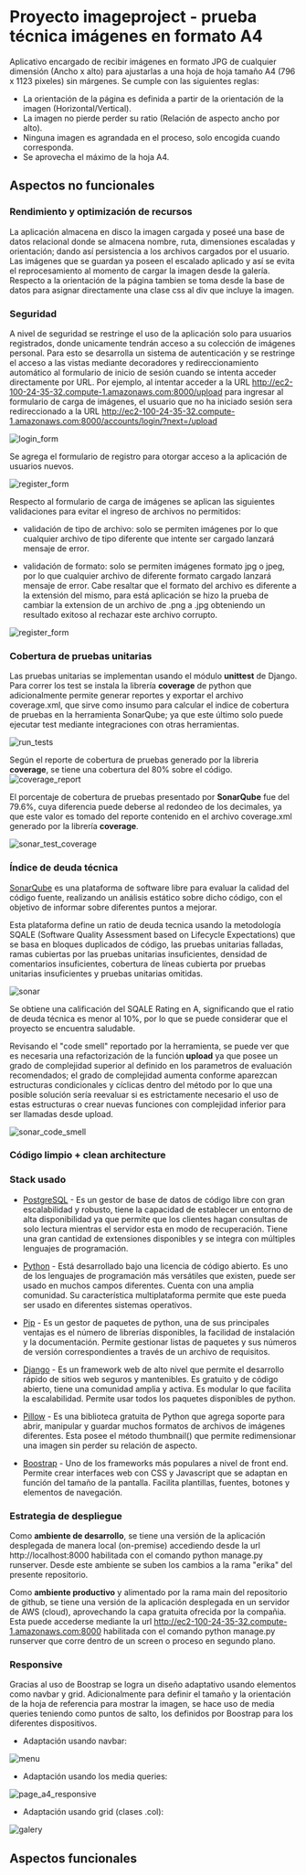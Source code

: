 # Proyecto imageproject - prueba técnica imágenes en formato A4

Aplicativo encargado de recibir imágenes en formato JPG de cualquier dimensión (Ancho x alto) para ajustarlas a una hoja de hoja tamaño A4 (796 x 1123 pixeles) sin márgenes. Se cumple con las siguientes reglas:
* La orientación de la página es definida a partir de la orientación de la imagen (Horizontal/Vertical).
* La imagen no pierde perder su ratio (Relación de aspecto ancho por alto).
* Ninguna imagen es agrandada en el proceso, solo encogida cuando corresponda.
* Se aprovecha el máximo de la hoja A4.

## Aspectos no funcionales

### Rendimiento y optimización de recursos
La aplicación almacena en disco la imagen cargada y poseé una base de datos relacional donde se almacena nombre, ruta, dimensiones escaladas y orientación; dando así persistencia a los archivos cargados por el usuario. Las imágenes que se guardan ya poseen el escalado aplicado y así se evita el reprocesamiento al momento de cargar la imagen desde la galería. Respecto a la orientación de la página tambien se toma desde la base de datos para asignar directamente una clase css al div que incluye la imagen.

### Seguridad

A nivel de seguridad se restringe el uso de la aplicación solo para usuarios registrados, donde unicamente tendrán acceso a su colección de imágenes personal. Para esto se desarrolla un sistema de autenticación y se restringe el acceso a las vistas mediante decoradores y redireccionamiento automático al formulario de inicio de sesión cuando se intenta acceder directamente por URL. Por ejemplo, al intentar acceder a la URL http://ec2-100-24-35-32.compute-1.amazonaws.com:8000/upload para ingresar al formulario de carga de imágenes, el usuario que no ha iniciado sesión sera redireccionado a la URL http://ec2-100-24-35-32.compute-1.amazonaws.com:8000/accounts/login/?next=/upload

![login_form](readme_img/login_form.png "Formulario de inicio de sesión")

Se agrega el formulario de registro para otorgar acceso a la aplicación de usuarios nuevos.

![register_form](readme_img/register_form.png "Formulario de creación de cuenta")

Respecto al formulario de carga de imágenes se aplican las siguientes validaciones para evitar el ingreso de archivos no permitidos:

* validación de tipo de archivo: solo se permiten imágenes por lo que cualquier archivo de tipo diferente que intente ser cargado lanzará mensaje de error.

* validación de formato: solo se permiten imágenes formato jpg o jpeg, por lo que cualquier archivo de diferente formato cargado lanzará mensaje de error. Cabe resaltar que el formato del archivo es diferente a la extensión del mismo, para está aplicación se hizo la prueba de cambiar la extension de un archivo de .png a .jpg obteniendo un resultado exitoso al rechazar este archivo corrupto.

![register_form](readme_img/error_file.png "Mensaje de error de formato")

### Cobertura de pruebas unitarias

Las pruebas unitarias se implementan usando el módulo **unittest** de Django. Para correr los test se instala la librería **coverage** de python que adicionalmente permite generar reportes y exportar el archivo coverage.xml, que sirve como insumo para calcular el indice de cobertura de pruebas en la herramienta SonarQube; ya que este último solo puede ejecutar test mediante integraciones con otras herramientas.

![run_tests](readme_img/run_tests.png "Consola de test corridos")

Según el reporte de cobertura de pruebas generado por la libreria **coverage**, se tiene una cobertura del 80% sobre el código.
![coverage_report](readme_img/coverage_report.png "Consola reporte de cobertura")

El porcentaje de cobertura de pruebas presentado por **SonarQube** fue del 79.6%, cuya diferencia puede deberse al redondeo de los decimales, ya que este valor es tomado del reporte contenido en el archivo coverage.xml generado por la librería **coverage**.

![sonar_test_coverage](readme_img/sonar_test_coverage.png "Porcentaje de cobertura de pruebas")

### Índice de deuda técnica

[SonarQube](https://www.sonarqube.org/) es una plataforma de software libre para evaluar la calidad del código fuente, realizando un análisis estático sobre dicho código, con el objetivo de informar sobre diferentes puntos a mejorar.

Esta plataforma define un ratio de deuda tecnica usando la metodología SQALE (Software Quality Assessment based on Lifecycle Expectations) que se basa en bloques duplicados de código, las pruebas unitarias falladas, ramas cubiertas por las pruebas unitarias insuficientes, densidad de comentarios insuficientes, cobertura de líneas cubierta por pruebas unitarias insuficientes y pruebas unitarias omitidas.

![sonar](readme_img/sonar.png "Estadisticas SonarQube")

Se obtiene una calificación del SQALE Rating en A, significando que el ratio de deuda técnica es menor al 10%, por lo que se puede considerar que el proyecto se encuentra saludable.  

Revisando el "code smell" reportado por la herramienta, se puede ver que es necesaria una refactorización de la función **upload** ya que posee un grado de complejidad superior al definido en los parametros de evaluación recomendados; el grado de complejidad aumenta conforme aparezcan estructuras condicionales y cíclicas dentro del método por lo que una posible solución sería reevaluar si es estrictamente necesario el uso de estas estructuras o crear nuevas funciones con complejidad inferior para ser llamadas desde upload.

![sonar_code_smell](readme_img/sonar_code_smell.png "Detalle code smell")


### Código limpio + clean architecture

### Stack usado

* [PostgreSQL](https://www.python.org/) - Es un gestor de base de datos de código libre con gran escalabilidad y robusto, tiene la capacidad de establecer un entorno de alta disponibilidad ya que permite que los clientes hagan consultas de solo lectura mientras el servidor esta en modo de recuperación. Tiene una gran cantidad de extensiones disponibles y se integra con múltiples lenguajes de programación.

* [Python](https://www.python.org/) - Está desarrollado bajo una licencia de código abierto. Es uno de los lenguajes de programación más versátiles que existen, puede ser usado en muchos campos diferentes. Cuenta con una amplia comunidad. Su característica multiplataforma permite que este pueda ser usado en diferentes sistemas operativos.

* [Pip](https://pypi.org/project/pip/) - Es un gestor de paquetes de python, una de sus principales ventajas es el número de librerías disponibles, la facilidad de instalación y la documentación. Permite gestionar listas de paquetes y sus números de versión correspondientes a través de un archivo de requisitos. 

* [Django](https://www.djangoproject.com/) - Es un framework web de alto nivel que permite el desarrollo rápido de sitios web seguros y mantenibles. Es gratuito y de código abierto, tiene una comunidad amplia y activa. Es modular lo que facilita la escalabilidad. Permite usar todos los paquetes disponibles de python.

* [Pillow](https://pillow.readthedocs.io/en/stable/) - Es una biblioteca gratuita de Python que agrega soporte para abrir, manipular y guardar muchos formatos de archivos de imágenes diferentes. Esta posee el método thumbnail() que permite redimensionar una imagen sin perder su relación de aspecto.

* [Boostrap](https://getbootstrap.com/) - Uno de los frameworks más populares a nivel de front end. Permite crear interfaces web con CSS y Javascript que se adaptan en función del tamaño de la pantalla. Facilita plantillas, fuentes, botones y elementos de navegación.

### Estrategia de despliegue

Como **ambiente de desarrollo**, se tiene una versión de la aplicación desplegada de manera local (on-premise) accediendo desde la url http://localhost:8000 habilitada con el comando python manage.py runserver. Desde este ambiente se suben los cambios a la rama "erika"  del presente repositorio.

Como **ambiente productivo** y alimentado por la rama main del repositorio de github, se tiene una versión de la aplicación desplegada en un servidor de AWS (cloud), aprovechando la capa gratuita ofrecida por la compañia. Esta puede accederse mediante la url http://ec2-100-24-35-32.compute-1.amazonaws.com:8000 habilitada con el comando python manage.py runserver que corre dentro de un screen o proceso en segundo plano.

### Responsive
Gracias al uso de Boostrap se logra un diseño adaptativo usando elementos  como navbar y grid. Adicionalmente para definir el tamaño y la orientación de la hoja de referencia para mostrar la imagen, se hace uso de media queries teniendo como puntos de salto, los definidos por Boostrap para los diferentes dispositivos.

* Adaptación usando navbar:

![menu](readme_img/menu.png "Menú responsive")

* Adaptación usando los media queries:

![page_a4_responsive](readme_img/page_a4_responsive.png "Página formato A4")

* Adaptación usando grid (clases .col):

![galery](readme_img/galery.png "Galería responsive")
## Aspectos funcionales 
